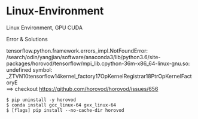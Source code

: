 # Linux-Environment
Linux Environment, GPU CUDA

Error & Solutions

tensorflow.python.framework.errors_impl.NotFoundError: /search/odin/yangjian/software/anaconda3/lib/python3.6/site-packages/horovod/tensorflow/mpi_lib.cpython-36m-x86_64-linux-gnu.so: undefined symbol: _ZTVN10tensorflow14kernel_factory17OpKernelRegistrar18PtrOpKernelFactoryE <br>
==> checkout https://github.com/horovod/horovod/issues/656  <br>
```
$ pip uninstall -y horovod
$ conda install gcc_linux-64 gxx_linux-64
$ [flags] pip install --no-cache-dir horovod
```
